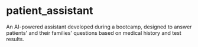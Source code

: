 # patient_assistant
An AI-powered assistant developed during a bootcamp, designed to answer patients' and their families' questions based on medical history and test results.
